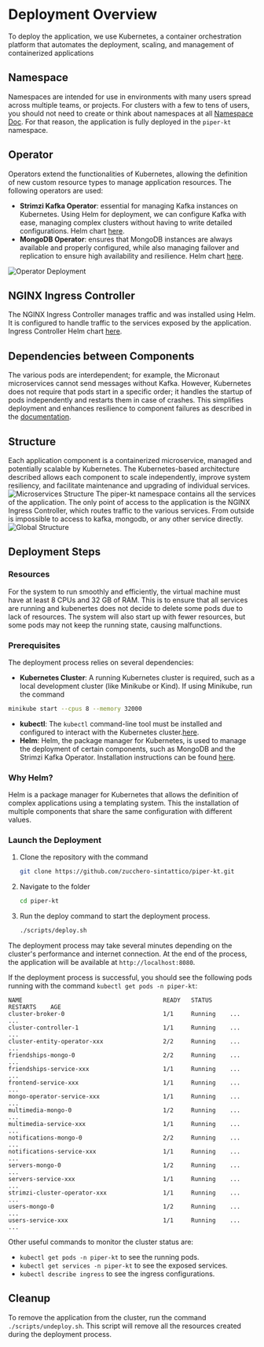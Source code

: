 # Deployment Overview

To deploy the application, we use Kubernetes, a container orchestration platform that automates the deployment, scaling, and management of containerized applications

## Namespace

Namespaces are intended for use in environments with many users spread across multiple teams, or projects. For clusters with a few to tens of users, you should not need to create or think about namespaces at all [Namespace Doc](https://kubernetes.io/docs/concepts/overview/working-with-objects/namespaces/). For that reason, the application is fully deployed in the `piper-kt` namespace.

## Operator

Operators extend the functionalities of Kubernetes, allowing the definition of new custom resource types to manage application resources. The following operators are used:

- **Strimzi Kafka Operator**: essential for managing Kafka instances on Kubernetes. Using Helm for deployment, we can configure Kafka with ease, managing complex clusters without having to write detailed configurations.  Helm chart [here](https://github.com/strimzi/strimzi-kafka-operator/tree/main/helm-charts/helm3/strimzi-kafka-operator).
- **MongoDB Operator**: ensures that MongoDB instances are always available and properly configured, while also managing failover and replication to ensure high availability and resilience. Helm chart [here](https://github.com/mongodb/helm-charts/tree/6ddf86b1b00cdd807840de36fc97b91466ee6981/charts/community-operator).

![Operator Deployment](img/schema-Operator.jpg)

## NGINX Ingress Controller

The NGINX Ingress Controller manages traffic and was installed using Helm. It is configured to handle traffic to the services exposed by the application. Ingress Controller Helm chart [here](https://github.com/kubernetes/ingress-nginx/tree/main/charts/ingress-nginx).

## Dependencies between Components

The various pods are interdependent; for example, the Micronaut microservices cannot send messages without Kafka. However, Kubernetes does not require that pods start in a specific order; it handles the startup of pods independently and restarts them in case of crashes. This simplifies deployment and enhances resilience to component failures as described in the [documentation](https://kubernetes.io/docs/concepts/overview/).

## Structure

Each application component is a containerized microservice, managed and potentially scalable by Kubernetes.
The Kubernetes-based architecture described allows each component to scale independently, improve system resiliency, and facilitate maintenance and upgrading of individual services.
![Microservices Structure](img/schema-deploy.jpg)
The piper-kt namespace contains all the services of the application. The only point of access to the application is the NGINX Ingress Controller, which routes traffic to the various services. From outside is impossible to access to kafka, mongodb, or any other service directly.
![Global Structure](img/schema-Global%20Structure%20Services.jpg)

## Deployment Steps

### Resources

For the system to run smoothly and efficiently, the virtual machine must have at least 8 CPUs and 32 GB of RAM. This is to ensure that all services are running and kubenertes does not decide to delete some pods due to lack of resources. The system will also start up with fewer resources, but some pods may not keep the running state, causing malfunctions.

### Prerequisites

The deployment process relies on several dependencies:

- **Kubernetes Cluster**: A running Kubernetes cluster is required, such as a local development cluster (like Minikube or Kind). If using Minikube, run the command 

```bash
minikube start --cpus 8 --memory 32000
```

- **kubectl**: The `kubectl` command-line tool must be installed and configured to interact with the Kubernetes cluster.[here](https://kubernetes.io/docs/tasks/tools/).
- **Helm**: Helm, the package manager for Kubernetes, is used to manage the deployment of certain components, such as MongoDB and the Strimzi Kafka Operator. Installation instructions can be found [here](https://helm.sh/docs/intro/install/).

### Why Helm?

Helm is a package manager for Kubernetes that allows the definition of complex applications using a templating system. This the installation of multiple components that share the same configuration with different values.

### Launch the Deployment

1. Clone the repository with the command

    ```bash
    git clone https://github.com/zucchero-sintattico/piper-kt.git
    ```

2. Navigate to the folder

    ```bash
    cd piper-kt
    ```

3. Run the deploy command to start the deployment process.

    ```bash
    ./scripts/deploy.sh
    ```

The deployment process may take several minutes depending on the cluster's performance and internet connection. At the end of the process, the application will be available at `http://localhost:8080`.

If the deployment process is successful, you should see the following pods running with the command `kubectl get pods -n piper-kt`:

```shell
NAME                                        READY   STATUS     RESTARTS    AGE
cluster-broker-0                            1/1     Running    ...         ...
cluster-controller-1                        1/1     Running    ...         ...
cluster-entity-operator-xxx                 2/2     Running    ...         ...
friendships-mongo-0                         2/2     Running    ...         ...
friendships-service-xxx                     1/1     Running    ...         ...
frontend-service-xxx                        1/1     Running    ...         ...
mongo-operator-service-xxx                  1/1     Running    ...         ...
multimedia-mongo-0                          1/2     Running    ...         ...
multimedia-service-xxx                      1/1     Running    ...         ...
notifications-mongo-0                       2/2     Running    ...         ...
notifications-service-xxx                   1/1     Running    ...         ...
servers-mongo-0                             1/2     Running    ...         ...
servers-service-xxx                         1/1     Running    ...         ...
strimzi-cluster-operator-xxx                1/1     Running    ...         ...
users-mongo-0                               1/2     Running    ...         ...
users-service-xxx                           1/1     Running    ...         ...
```

Other useful commands to monitor the cluster status are:

- `kubectl get pods -n piper-kt` to see the running pods.
- `kubectl get services -n piper-kt` to see the exposed services.
- `kubectl describe ingress` to see the ingress configurations.

## Cleanup

To remove the application from the cluster, run the command `./scripts/undeploy.sh`. This script will remove all the resources created during the deployment process.
